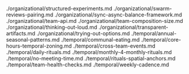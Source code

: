 ./organizational/structured-experiments.md
./organizational/swarm-reviews-pairing.md
./organizational/sync-async-balance-framework.md
./organizational/team-api.md
./organizational/team-composition-size.md
./organizational/thinking-out-loud.md
./organizational/transparent-artifacts.md
./organizational/trying-out-options.md
./temporal/annual-seasonal-patterns.md
./temporal/communal-eating.md
./temporal/core-hours-temporal-zoning.md
./temporal/cross-team-events.md
./temporal/daily-rituals.md
./temporal/monthly-4-monthly-rituals.md
./temporal/no-meeting-time.md
./temporal/rituals-spatial-anchors.md
./temporal/team-health-checks.md
./temporal/weekly-cadence.md
